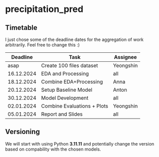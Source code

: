 # precipitation_pred


## Timetable
I just chose some of the deadline dates for the 
aggregation of work arbitrarily. Feel free to
change this :)

|  Deadline  | Task                        | Assignee  |
| ---------- | --------------------------- | --------- |
| asap       | Create 100 files dataset    | Yeongshin |
| 16.12.2024 | EDA and Processing          | all       |
| 18.12.2024 | Combine EDA+Processing      | Anna      |
| 20.12.2024 | Setup Baseline Model        | Anton     |    
| 30.12.2024 | Model Development           | all       | 
| 02.01.2024 | Combine Evaluations + Plots | Yeongshin | 
| 05.01.2024 | Report and Slides           | all       | 

## Versioning
We will start with using Python **3.11.11** and 
potentially change the version based on compability
with the chosen models.

